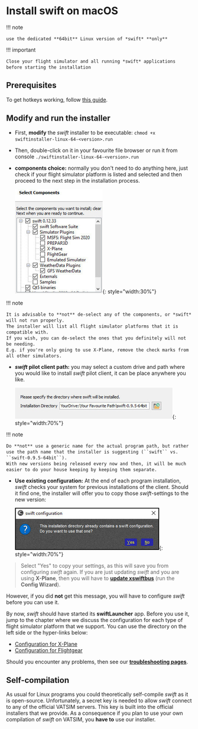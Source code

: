 <!--
    SPDX-FileCopyrightText: Copyright (C) swift Project Community / Contributors
    SPDX-License-Identifier: GFDL-1.3-only
-->

# Install swift on macOS


!!! note

    use the dedicated **64bit** Linux version of *swift* **only**

!!! important

    Close your flight simulator and all running *swift* applications before starting the installation

## Prerequisites

To get hotkeys working, follow [this guide](./../../troubleshooting/linux_hotkeys.md).

## Modify and run the installer

* First, **modify** the *swift* installer to be executable: ``chmod +x swiftinstaller-linux-64-<version>.run``
* Then, double-click on it in your favourite file browser or run it from console ``./swiftinstaller-linux-64-<version>.run``
* **components choice:** normally you don't need to do anything here, just check if your flight simulator platform is listed and selected and then proceed to the next step in the installation process.

  ![](./../../img/installation_selectcomponents.jpg){: style="width:30%"}

!!! note

    It is advisable to **not** de-select any of the components, or *swift* will not run properly.
    The installer will list all flight simulator platforms that it is compatible with.
    If you wish, you can de-select the ones that you definitely will not be needing.
    E.g. if you're only going to use X-Plane, remove the check marks from all other simulators.

* ***swift* pilot client path:** you may select a custom drive and path where you would like to install *swift* pilot client, it can be place anywhere you like.

  ![](./../../img/installation_installpath.jpg){: style="width:70%"}


!!! note

    Do **not** use a generic name for the actual program path, but rather use the path name that the installer is suggesting (``swift`` vs. ``swift-0.9.5-64bit``).
    With new versions being released every now and then, it will be much easier to do your house keeping by keeping them separate.

* **Use existing configuration:** At the end of each program installation, *swift* checks your system for previous installations of the client.
Should it find one, the installer will offer you to copy those *swift*-settings to the new version:

  ![](./../../img/swift_installation_previousconfiguration.jpg){: style="width:70%"}

> Select "Yes" to copy your settings, as this will save you from configuring *swift* again.
If you are just updating *swift* and you are using **X-Plane**, then you will have to **[update xswiftbus](./configure_xp.md#xswiftbus-wizard)** (run the **Config Wizard**).


However, if you did **not** get this message, you will have to configure *swift* before you can use it.

By now, *swift* should have started its **swiftLauncher** app.
Before you use it, jump to the chapter where we discuss the configuration for each type of flight simulator platform that we support.
You can use the directory on the left side or the hyper-links below:


- [Configuration for X-Plane](./configure_xp.md)
- [Configuration for Flightgear](./configure_fg.md)

Should you encounter any problems, then see our **[troubleshooting pages](./../../troubleshooting/index.md)**.

## Self-compilation
As usual for Linux programs you could theoretically self-compile *swift* as it is open-source.
Unfortunately, a secret key is needed to allow *swift* connect to any of the official VATSIM servers.
This key is built into the official installers that we provide.
As a consequence if you plan to use your own compilation of *swift* on VATSIM, you **have to** use our installer.
